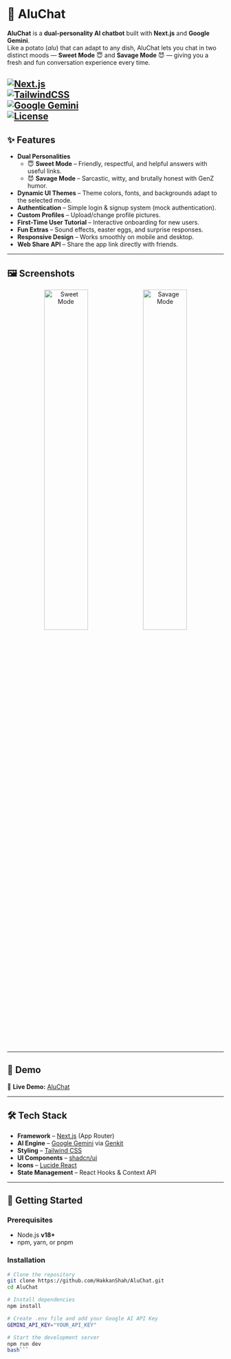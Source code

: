 # 🥔 AluChat  

**AluChat** is a **dual-personality AI chatbot** built with **Next.js** and **Google Gemini**.  
Like a potato (*alu*) that can adapt to any dish, AluChat lets you chat in two distinct moods — **Sweet Mode** 😇 and **Savage Mode** 😈 — giving you a fresh and fun conversation experience every time.  

[![Next.js](https://img.shields.io/badge/Next.js-000000?logo=nextdotjs&logoColor=white)](https://nextjs.org/)  
[![TailwindCSS](https://img.shields.io/badge/Tailwind_CSS-38B2AC?logo=tailwindcss&logoColor=white)](https://tailwindcss.com/)  
[![Google Gemini](https://img.shields.io/badge/Google%20Gemini-AI-blueviolet?logo=google&logoColor=white)](https://deepmind.google/technologies/gemini/)  
[![License](https://img.shields.io/badge/License-MIT-green.svg)](LICENSE)  
---

## ✨ Features  

- **Dual Personalities**  
  - 😇 **Sweet Mode** – Friendly, respectful, and helpful answers with useful links.  
  - 😈 **Savage Mode** – Sarcastic, witty, and brutally honest with GenZ humor.  
- **Dynamic UI Themes** – Theme colors, fonts, and backgrounds adapt to the selected mode.  
- **Authentication** – Simple login & signup system (mock authentication).  
- **Custom Profiles** – Upload/change profile pictures.  
- **First-Time User Tutorial** – Interactive onboarding for new users.  
- **Fun Extras** – Sound effects, easter eggs, and surprise responses.  
- **Responsive Design** – Works smoothly on mobile and desktop.  
- **Web Share API** – Share the app link directly with friends.  

---

## 🖼 Screenshots  

<p align="center">
  <img src="https://github.com/user-attachments/assets/5a4183e7-4ed0-4db2-b3b1-d42e9261b138" alt="Sweet Mode" width="45%" />
  <img src="https://github.com/user-attachments/assets/7bbb8281-cfd8-4faa-a9ae-b7436869bd48" alt="Savage Mode" width="45%" />
</p>  

---

## 📌 Demo  
🔗 **Live Demo:** [AluChat](https://aluchat.netlify.app/)  

---

## 🛠 Tech Stack  

- **Framework** – [Next.js](https://nextjs.org/) (App Router)  
- **AI Engine** – [Google Gemini](https://deepmind.google/technologies/gemini/) via [Genkit](https://firebase.google.com/docs/genkit)  
- **Styling** – [Tailwind CSS](https://tailwindcss.com/)  
- **UI Components** – [shadcn/ui](https://ui.shadcn.com/)  
- **Icons** – [Lucide React](https://lucide.dev/guide/packages/lucide-react)  
- **State Management** – React Hooks & Context API  

---

## 🚀 Getting Started  

### Prerequisites  
- Node.js **v18+**  
- npm, yarn, or pnpm  

### Installation  

```bash
# Clone the repository
git clone https://github.com/HakkanShah/AluChat.git
cd AluChat

# Install dependencies
npm install

# Create .env file and add your Google AI API Key
GEMINI_API_KEY="YOUR_API_KEY"

# Start the development server
npm run dev
bash```

